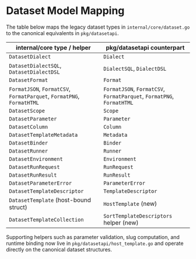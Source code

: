 # Dataset Model Mapping

The table below maps the legacy dataset types in `internal/core/dataset.go` to
the canonical equivalents in `pkg/datasetapi`.

| internal/core type / helper                | pkg/datasetapi counterpart                         |
|-------------------------------------------|----------------------------------------------------|
| `DatasetDialect`                          | `Dialect`                                          |
| `DatasetDialectSQL`, `DatasetDialectDSL`  | `DialectSQL`, `DialectDSL`                         |
| `DatasetFormat`                           | `Format`                                           |
| `FormatJSON`, `FormatCSV`, `FormatParquet`, `FormatPNG`, `FormatHTML` | `FormatJSON`, `FormatCSV`, `FormatParquet`, `FormatPNG`, `FormatHTML` |
| `DatasetScope`                            | `Scope`                                            |
| `DatasetParameter`                        | `Parameter`                                        |
| `DatasetColumn`                           | `Column`                                           |
| `DatasetTemplateMetadata`                 | `Metadata`                                         |
| `DatasetBinder`                           | `Binder`                                           |
| `DatasetRunner`                           | `Runner`                                           |
| `DatasetEnvironment`                      | `Environment`                                      |
| `DatasetRunRequest`                       | `RunRequest`                                       |
| `DatasetRunResult`                        | `RunResult`                                        |
| `DatasetParameterError`                   | `ParameterError`                                   |
| `DatasetTemplateDescriptor`               | `TemplateDescriptor`                               |
| `DatasetTemplate` (host-bound struct)     | `HostTemplate` (new)                               |
| `DatasetTemplateCollection`               | `SortTemplateDescriptors` helper (new)             |

Supporting helpers such as parameter validation, slug computation, and runtime
binding now live in `pkg/datasetapi/host_template.go` and operate directly on
the canonical dataset structures.
